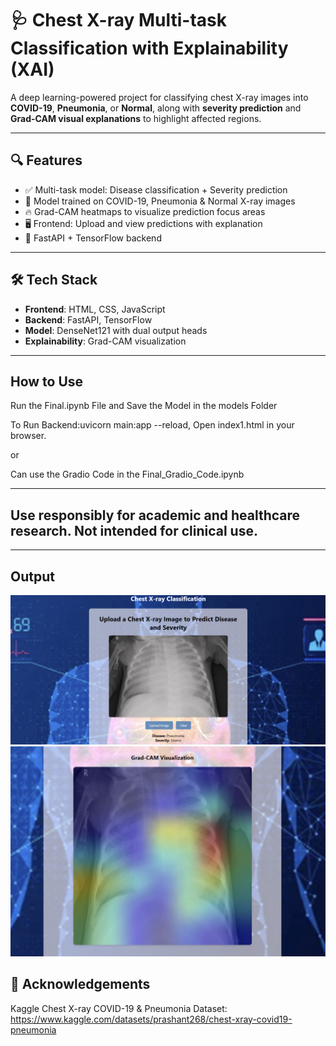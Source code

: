 # 🩺 Chest X-ray Multi-task Classification with Explainability (XAI)

A deep learning-powered project for classifying chest X-ray images into **COVID-19**, **Pneumonia**, or **Normal**, along with **severity prediction** and **Grad-CAM visual explanations** to highlight affected regions.

---

## 🔍 Features

- ✅ Multi-task model: Disease classification + Severity prediction
- 🎯 Model trained on COVID-19, Pneumonia & Normal X-ray images
- 🔥 Grad-CAM heatmaps to visualize prediction focus areas
- 🖥️ Frontend: Upload and view predictions with explanation
- 🚀 FastAPI + TensorFlow backend

---

## 🛠️ Tech Stack

- **Frontend**: HTML, CSS, JavaScript
- **Backend**: FastAPI, TensorFlow
- **Model**: DenseNet121 with dual output heads
- **Explainability**: Grad-CAM visualization

---
## How to Use

Run the Final.ipynb File and Save the Model in the models Folder

To Run Backend:uvicorn main:app --reload,
Open index1.html in your browser.

or 

Can use the Gradio Code in the Final_Gradio_Code.ipynb

---
## Use responsibly for academic and healthcare research. Not intended for clinical use.

---

## Output

![Demo Screenshot](images/image1.png)
![Demo Screenshot](images/image2.png)

## 🙌 Acknowledgements
Kaggle Chest X-ray COVID-19 & Pneumonia Dataset: https://www.kaggle.com/datasets/prashant268/chest-xray-covid19-pneumonia
